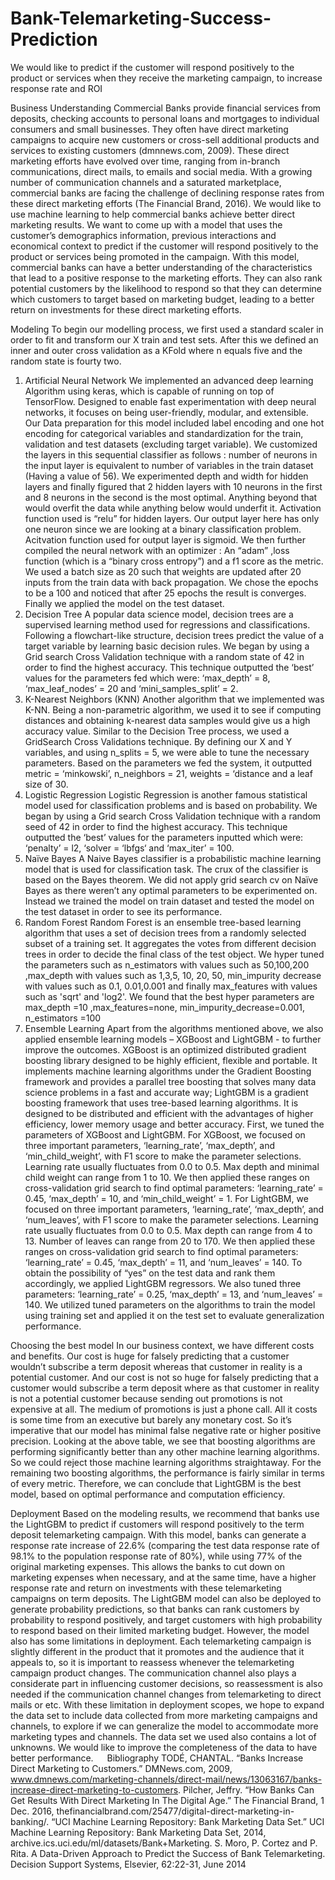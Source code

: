 # Bank-Telemarketing-Success-Prediction
We would like to predict if the customer will respond positively to the product or services when they receive the marketing campaign, to increase response rate and ROI

Business Understanding
Commercial Banks provide financial services from deposits, checking accounts to personal loans and mortgages to individual consumers and small businesses. They often have direct marketing campaigns to acquire new customers or cross-sell additional products and services to existing customers (dmnnews.com, 2009). These direct marketing efforts have evolved over time, ranging from in-branch communications, direct mails, to emails and social media. With a growing number of communication channels and a saturated marketplace, commercial banks are facing the challenge of declining response rates from these direct marketing efforts (The Financial Brand, 2016). 
We would like to use machine learning to help commercial banks achieve better direct marketing results. We want to come up with a model that uses the customer’s demographics information, previous interactions and economical context to predict if the customer will respond positively to the product or services being promoted in the campaign. With this model, commercial banks can have a better understanding of the characteristics that lead to a positive response to the marketing efforts. They can also rank potential customers by the likelihood to respond so that they can determine which customers to target based on marketing budget, leading to a better return on investments for these direct marketing efforts.

Modeling
To begin our modelling process, we first used a standard scaler in order to fit and transform our X train and test sets. After this we defined an inner and outer cross validation as a KFold where n equals five and the random state is fourty two.
1.	Artificial Neural Network 
We implemented an advanced deep learning Algorithm using keras, which is capable of running on top of TensorFlow. Designed to enable fast experimentation with deep neural networks, it focuses on being user-friendly, modular, and extensible. Our Data preparation for this model included label encoding and one hot encoding for categorical variables and standardization for the train, validation and test datasets (excluding target variable). We customized the layers in this sequential classifier as follows : number of neurons in the input layer is equivalent to number of variables in the train dataset (Having a value of 56). We experimented depth and width for hidden layers and finally figured that 2 hidden layers with 10 neurons in the first and 8 neurons in the second is the most optimal. Anything beyond that would overfit the data while anything below would underfit it. Activation function used is “relu” for hidden layers. Our output layer here has only one neuron since we are looking at a binary classification problem. Acitvation function used for output layer is sigmoid. We then further compiled the neural network with an optimizer : An “adam” ,loss function (which is  a “binary cross entropy”) and a f1 score as the metric.  We used a batch size as 20 such that weights are updated after 20 inputs from the train data with back propagation. We chose the epochs to be a 100 and noticed that after 25 epochs the result is converges. Finally we applied the model on the test dataset. 
2.	Decision Tree
A popular data science model, decision trees are a supervised learning method used for regressions and classifications. Following a flowchart-like structure, decision trees predict the value of a target variable by learning basic decision rules. We began by using a Grid search Cross Validation technique with a random state of 42 in order to find the highest accuracy. This technique outputted the ‘best’ values for the parameters fed which were: ‘max_depth’ = 8, ‘max_leaf_nodes’ = 20 and ‘mini_samples_split’ = 2. 
3.	K-Nearest Neighbors (KNN) 
Another algorithm that we implemented was K-NN. Being a non-parametric algorithm, we used it to see if computing distances and obtaining k-nearest data samples would give us a high accuracy value. Similar to the Decision Tree process, we used a  GridSearch Cross Validations technique. By defining our X and Y variables, and using n_splits = 5, we were able to tune the necessary parameters. Based on the parameters we fed the system, it outputted metric = ‘minkowski’,  n_neighbors = 21, weights = ‘distance and a leaf size of 30. 
4.	Logistic Regression
Logistic Regression is another famous statistical model used for classification problems and is based on probability. We began by using a Grid search Cross Validation technique with a random seed of 42 in order to find the highest accuracy. This technique outputted the ‘best’ values for the parameters inputted which were: ‘penalty’ = l2, ‘solver = ‘lbfgs‘ and ‘max_iter’ = 100.
5.	Naïve Bayes 
A Naive Bayes classifier is a probabilistic machine learning model that is used for classification task. The crux of the classifier is based on the Bayes theorem. We did not apply grid search cv on Naïve Bayes as there weren’t any optimal parameters to be experimented on.  Instead we trained the model on train dataset and tested the model on the test dataset in order to see its  performance.
6.	Random Forest 
Random Forest is an ensemble tree-based learning algorithm that uses a set of decision trees from a randomly selected subset of a training set. It aggregates the votes from different decision trees in order to decide the final class of the test object. We hyper tuned the parameters such as n_estimators with values such as 50,100,200 ,max_depth with values such as 1,3,5, 10, 20, 50, min_impurity decrease with values such as 0.1, 0.01,0.001 and finally max_features with values such as 'sqrt' and 'log2'. We found that the best hyper parameters are max_depth =10 ,max_features=none, min_impurity_decrease=0.001, n_estimators =100
7.	Ensemble Learning
Apart from the algorithms mentioned above, we also applied ensemble learning models – XGBoost and LightGBM - to further improve the outcomes. 
XGBoost is an optimized distributed gradient boosting library designed to be highly efficient, flexible and portable. It implements machine learning algorithms under the Gradient Boosting framework and provides a parallel tree boosting that solves many data science problems in a fast and accurate way; LightGBM is a gradient boosting framework that uses tree-based learning algorithms. It is designed to be distributed and efficient with the advantages of higher efficiency, lower memory usage and better accuracy.
First, we tuned the parameters of XGBoost and LightGBM. For XGBoost, we focused on three important parameters, ‘learning_rate’, ‘max_depth’, and ‘min_child_weight’, with F1 score to make the parameter selections. Learning rate usually fluctuates from 0.0 to 0.5. Max depth and minimal child weight can range from 1 to 10. We then applied these ranges on cross-validation grid search to find optimal parameters: ‘learning_rate’ = 0.45, ‘max_depth’ = 10, and ‘min_child_weight’ = 1.
For LightGBM, we focused on three important parameters, ‘learning_rate’, ‘max_depth’, and ‘num_leaves’, with F1 score to make the parameter selections. Learning rate usually fluctuates from 0.0 to 0.5. Max depth can range from 4 to 13. Number of leaves can range from 20 to 170. We then applied these ranges on cross-validation grid search to find optimal parameters: ‘learning_rate’ = 0.45, ‘max_depth’ = 11, and ‘num_leaves’ = 140.
To obtain the possibility of “yes” on the test data and rank them accordingly, we applied LightGBM regressors. We also tuned three parameters: ‘learning_rate’ = 0.25, ‘max_depth’ = 13, and ‘num_leaves’ = 140. 
We utilized tuned parameters on the algorithms to train the model using training set and applied it on the test set to evaluate generalization performance.

Choosing the best model
In our business context, we have different costs and benefits. Our cost is huge for falsely predicting that a customer wouldn’t subscribe a term deposit whereas that customer in reality is a potential customer. And our cost is not so huge for falsely predicting that a customer would subscribe a term deposit where as that customer in reality is not a potential customer because sending out promotions is not expensive at all. The medium of promotions is just a phone call. All it costs is some time from an executive but barely any monetary cost. So it’s imperative that our model has minimal false negative rate or higher positive precision. Looking at the above table, we see that boosting algorithms are performing significantly better than any other machine learning algorithms. So we could reject those machine learning algorithms straightaway. For the remaining two boosting algorithms, the performance is fairly similar in terms of every metric. Therefore, we can conclude that LightGBM is the best model, based on optimal performance and computation efficiency.

Deployment
Based on the modeling results, we recommend that banks use the LightGBM to predict if customers will respond positively to the term deposit telemarketing campaign. With this model, banks can generate a response rate increase of 22.6% (comparing the test data response rate of 98.1% to the population response rate of 80%), while using 77% of the original marketing expenses. This allows the banks to cut down on marketing expenses when necessary, and at the same time, have a higher response rate and return on investments with these telemarketing campaigns on term deposits. The LightGBM model can also be deployed to generate probability predictions, so that banks can rank customers by probability to respond positively, and target customers with high probability to respond based on their limited marketing budget. 
However, the model also has some limitations in deployment. Each telemarketing campaign is slightly different in the product that it promotes and the audience that it appeals to, so it is important to reassess whenever the telemarketing campaign product changes. The communication channel also plays a considerate part in influencing customer decisions, so reassessment is also needed if the communication channel changes from telemarketing to direct mails or etc. With these limitation in deployment scopes, we hope to expand the data set to include data collected from more marketing campaigns and channels, to explore if we can generalize the model to accommodate more marketing types and channels. The data set we used also contains a lot of unknowns. We would like to improve the completeness of the data to have better performance.
 
Bibliography
TODÉ, CHANTAL. “Banks Increase Direct Marketing to Customers.” DMNews.com, 2009, www.dmnews.com/marketing-channels/direct-mail/news/13063167/banks-increase-direct-marketing-to-customers.
Pilcher, Jeffry. “How Banks Can Get Results With Direct Marketing In The Digital Age.” The Financial Brand, 1 Dec. 2016, thefinancialbrand.com/25477/digital-direct-marketing-in-banking/.
“UCI Machine Learning Repository: Bank Marketing Data Set.” UCI Machine Learning Repository: Bank Marketing Data Set, 2014, archive.ics.uci.edu/ml/datasets/Bank+Marketing.
S. Moro, P. Cortez and P. Rita. A Data-Driven Approach to Predict the Success of Bank Telemarketing. Decision Support Systems, Elsevier, 62:22-31, June 2014
